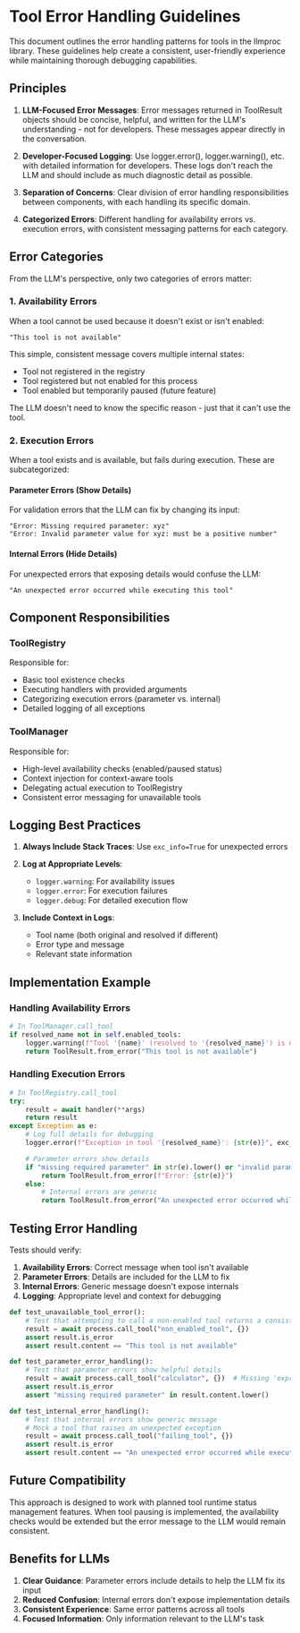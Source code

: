 # Tool Error Handling Guidelines

This document outlines the error handling patterns for tools in the llmproc library. These guidelines help create a consistent, user-friendly experience while maintaining thorough debugging capabilities.

## Principles

1. **LLM-Focused Error Messages**: Error messages returned in ToolResult objects should be concise, helpful, and written for the LLM's understanding - not for developers. These messages appear directly in the conversation.

2. **Developer-Focused Logging**: Use logger.error(), logger.warning(), etc. with detailed information for developers. These logs don't reach the LLM and should include as much diagnostic detail as possible.

3. **Separation of Concerns**: Clear division of error handling responsibilities between components, with each handling its specific domain.

4. **Categorized Errors**: Different handling for availability errors vs. execution errors, with consistent messaging patterns for each category.

## Error Categories

From the LLM's perspective, only two categories of errors matter:

### 1. Availability Errors

When a tool cannot be used because it doesn't exist or isn't enabled:

```
"This tool is not available"
```

This simple, consistent message covers multiple internal states:
- Tool not registered in the registry
- Tool registered but not enabled for this process
- Tool enabled but temporarily paused (future feature)

The LLM doesn't need to know the specific reason - just that it can't use the tool.

### 2. Execution Errors

When a tool exists and is available, but fails during execution. These are subcategorized:

#### Parameter Errors (Show Details)

For validation errors that the LLM can fix by changing its input:

```
"Error: Missing required parameter: xyz"
"Error: Invalid parameter value for xyz: must be a positive number"
```

#### Internal Errors (Hide Details)

For unexpected errors that exposing details would confuse the LLM:

```
"An unexpected error occurred while executing this tool"
```

## Component Responsibilities

### ToolRegistry

Responsible for:
- Basic tool existence checks
- Executing handlers with provided arguments
- Categorizing execution errors (parameter vs. internal)
- Detailed logging of all exceptions

### ToolManager

Responsible for:
- High-level availability checks (enabled/paused status)
- Context injection for context-aware tools
- Delegating actual execution to ToolRegistry
- Consistent error messaging for unavailable tools

## Logging Best Practices

1. **Always Include Stack Traces**: Use `exc_info=True` for unexpected errors
2. **Log at Appropriate Levels**:
   - `logger.warning`: For availability issues
   - `logger.error`: For execution failures
   - `logger.debug`: For detailed execution flow

3. **Include Context in Logs**:
   - Tool name (both original and resolved if different)
   - Error type and message
   - Relevant state information

## Implementation Example

### Handling Availability Errors

```python
# In ToolManager.call_tool
if resolved_name not in self.enabled_tools:
    logger.warning(f"Tool '{name}' (resolved to '{resolved_name}') is not enabled")
    return ToolResult.from_error("This tool is not available")
```

### Handling Execution Errors

```python
# In ToolRegistry.call_tool
try:
    result = await handler(**args)
    return result
except Exception as e:
    # Log full details for debugging
    logger.error(f"Exception in tool '{resolved_name}': {str(e)}", exc_info=True)

    # Parameter errors show details
    if "missing required parameter" in str(e).lower() or "invalid parameter" in str(e).lower():
        return ToolResult.from_error(f"Error: {str(e)}")
    else:
        # Internal errors are generic
        return ToolResult.from_error("An unexpected error occurred while executing this tool")
```

## Testing Error Handling

Tests should verify:

1. **Availability Errors**: Correct message when tool isn't available
2. **Parameter Errors**: Details are included for the LLM to fix
3. **Internal Errors**: Generic message doesn't expose internals
4. **Logging**: Appropriate level and context for debugging

```python
def test_unavailable_tool_error():
    # Test that attempting to call a non-enabled tool returns a consistent message
    result = await process.call_tool("non_enabled_tool", {})
    assert result.is_error
    assert result.content == "This tool is not available"

def test_parameter_error_handling():
    # Test that parameter errors show helpful details
    result = await process.call_tool("calculator", {})  # Missing 'expression' parameter
    assert result.is_error
    assert "missing required parameter" in result.content.lower()

def test_internal_error_handling():
    # Test that internal errors show generic message
    # Mock a tool that raises an unexpected exception
    result = await process.call_tool("failing_tool", {})
    assert result.is_error
    assert result.content == "An unexpected error occurred while executing this tool"
```

## Future Compatibility

This approach is designed to work with planned tool runtime status management features. When tool pausing is implemented, the availability checks would be extended but the error message to the LLM would remain consistent.

## Benefits for LLMs

1. **Clear Guidance**: Parameter errors include details to help the LLM fix its input
2. **Reduced Confusion**: Internal errors don't expose implementation details
3. **Consistent Experience**: Same error patterns across all tools
4. **Focused Information**: Only information relevant to the LLM's task
